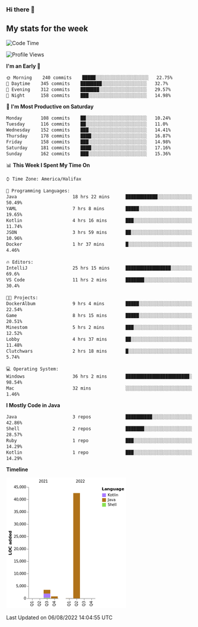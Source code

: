 ### Hi there 👋

## My stats for the week
<!--START_SECTION:waka-->
![Code Time](http://img.shields.io/badge/Code%20Time-0%20secs-blue)

![Profile Views](http://img.shields.io/badge/Profile%20Views-0-blue)

**I'm an Early 🐤** 

```text
🌞 Morning    240 commits    █████░░░░░░░░░░░░░░░░░░░░   22.75% 
🌆 Daytime    345 commits    ████████░░░░░░░░░░░░░░░░░   32.7% 
🌃 Evening    312 commits    ███████░░░░░░░░░░░░░░░░░░   29.57% 
🌙 Night      158 commits    ███░░░░░░░░░░░░░░░░░░░░░░   14.98%

```
📅 **I'm Most Productive on Saturday** 

```text
Monday       108 commits    ██░░░░░░░░░░░░░░░░░░░░░░░   10.24% 
Tuesday      116 commits    ██░░░░░░░░░░░░░░░░░░░░░░░   11.0% 
Wednesday    152 commits    ███░░░░░░░░░░░░░░░░░░░░░░   14.41% 
Thursday     178 commits    ████░░░░░░░░░░░░░░░░░░░░░   16.87% 
Friday       158 commits    ███░░░░░░░░░░░░░░░░░░░░░░   14.98% 
Saturday     181 commits    ████░░░░░░░░░░░░░░░░░░░░░   17.16% 
Sunday       162 commits    ███░░░░░░░░░░░░░░░░░░░░░░   15.36%

```


📊 **This Week I Spent My Time On** 

```text
⌚︎ Time Zone: America/Halifax

💬 Programming Languages: 
Java                     18 hrs 22 mins      ████████████░░░░░░░░░░░░░   50.49% 
YAML                     7 hrs 8 mins        █████░░░░░░░░░░░░░░░░░░░░   19.65% 
Kotlin                   4 hrs 16 mins       ███░░░░░░░░░░░░░░░░░░░░░░   11.74% 
JSON                     3 hrs 59 mins       ██░░░░░░░░░░░░░░░░░░░░░░░   10.96% 
Docker                   1 hr 37 mins        █░░░░░░░░░░░░░░░░░░░░░░░░   4.46%

🔥 Editors: 
IntelliJ                 25 hrs 15 mins      █████████████████░░░░░░░░   69.6% 
VS Code                  11 hrs 2 mins       ███████░░░░░░░░░░░░░░░░░░   30.4%

🐱‍💻 Projects: 
DockerAlbum              9 hrs 4 mins        █████░░░░░░░░░░░░░░░░░░░░   22.54% 
Game                     8 hrs 15 mins       █████░░░░░░░░░░░░░░░░░░░░   20.51% 
Minestom                 5 hrs 2 mins        ███░░░░░░░░░░░░░░░░░░░░░░   12.52% 
Lobby                    4 hrs 37 mins       ██░░░░░░░░░░░░░░░░░░░░░░░   11.48% 
Clutchwars               2 hrs 18 mins       █░░░░░░░░░░░░░░░░░░░░░░░░   5.74%

💻 Operating System: 
Windows                  36 hrs 2 mins       ████████████████████████░   98.54% 
Mac                      32 mins             ░░░░░░░░░░░░░░░░░░░░░░░░░   1.46%

```

**I Mostly Code in Java** 

```text
Java                     3 repos             ██████████░░░░░░░░░░░░░░░   42.86% 
Shell                    2 repos             ███████░░░░░░░░░░░░░░░░░░   28.57% 
Ruby                     1 repo              ███░░░░░░░░░░░░░░░░░░░░░░   14.29% 
Kotlin                   1 repo              ███░░░░░░░░░░░░░░░░░░░░░░   14.29%

```


**Timeline**

![Chart not found](https://raw.githubusercontent.com/lyndseyy/lyndseyy/main/charts/bar_graph.png) 


 Last Updated on 06/08/2022 14:04:55 UTC
<!--END_SECTION:waka-->